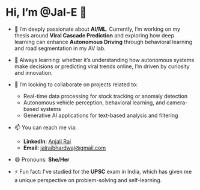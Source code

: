 # Hi, I’m @Jal-E 👋

- 👀 I’m deeply passionate about **AI/ML**. Currently, I’m working on my thesis around **Viral Cascade Prediction** and exploring how deep learning can enhance **Autonomous Driving** through behavioral learning and road segmentation in my AV lab.

- 🌱 Always learning: whether it’s understanding how autonomous systems make decisions or predicting viral trends online, I’m driven by curiosity and innovation.

- 💞️ I’m looking to collaborate on projects related to:
  - Real-time data processing for stock tracking or anomaly detection
  - Autonomous vehicle perception, behavioral learning, and camera-based systems
  - Generative AI applications for text-based analysis and filtering

- 📫 You can reach me via:
  - **LinkedIn**: [Anjali Rai](https://www.linkedin.com/in/anjalirai0706/)
  - **Email**: jalraibhardwaj@gmail.com

- 😄 Pronouns: **She/Her**
- ⚡ Fun fact: I've studied for the **UPSC** exam in India, which has given me a unique perspective on problem-solving and self-learning.
